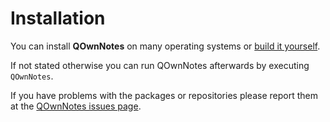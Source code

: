 # Installation

You can install **QOwnNotes** on many operating systems or [build it yourself](building.html).

If not stated otherwise you can run QOwnNotes afterwards by executing `QOwnNotes`.

If you have problems with the packages or repositories please report them at the [QOwnNotes issues page](https://github.com/pbek/QOwnNotes/issues).


<!--
<template>

  <v-carousel
    cycle
    show-arrows-on-hover>
      <v-carousel-item
        v-for="(item,i) in items"
        :key="i"
        :src="item.src"
      ></v-carousel-item>
  </v-carousel>
</template>

<script>
export default {
  data () {
    return {
      items: [
        {
          src: 'https://cdn.vuetifyjs.com/images/carousel/squirrel.jpg',
        },
        {
          src: 'https://cdn.vuetifyjs.com/images/carousel/sky.jpg',
        },
        {
          src: 'https://cdn.vuetifyjs.com/images/carousel/bird.jpg',
        },
        {
          src: 'https://cdn.vuetifyjs.com/images/carousel/planet.jpg',
        },
      ],
    }
  }
}
</script>
-->
